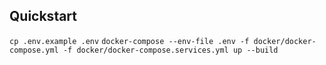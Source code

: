 

## Quickstart

`cp .env.example .env`
`docker-compose --env-file .env -f docker/docker-compose.yml -f docker/docker-compose.services.yml up --build`